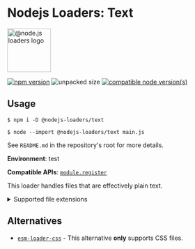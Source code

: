 # Nodejs Loaders: Text

<img src="https://raw.githubusercontent.com/nodejs-loaders/nodejs-loaders/refs/heads/main/logo.svg" height="100" width="100" alt="@node.js loaders logo" />

[![npm version](https://img.shields.io/npm/v/@nodejs-loaders/text.svg)](https://www.npmjs.com/package/@nodejs-loaders/text)
![unpacked size](https://img.shields.io/npm/unpacked-size/@nodejs-loaders/text)
[![compatible node version(s)](https://img.shields.io/node/v/@nodejs-loaders/text.svg)](https://nodejs.org/download)

## Usage

```console
$ npm i -D @nodejs-loaders/text
```

```console
$ node --import @nodejs-loaders/text main.js
```

See `README.md` in the repository's root for more details.

**Environment**: test

**Compatible APIs**: [`module.register`](https://nodejs.org/api/module.html#moduleregisterspecifier-parenturl-options)

This loader handles files that are effectively plain text.

<details>
<summary>Supported file extensions</summary>

* `.graphql`
* `.gql`
* `.md`
* `.txt`
</details>

## Alternatives

* [`esm-loader-css`](https://www.npmjs.com/package/esm-loader-css) - This alternative **only** supports CSS files.
